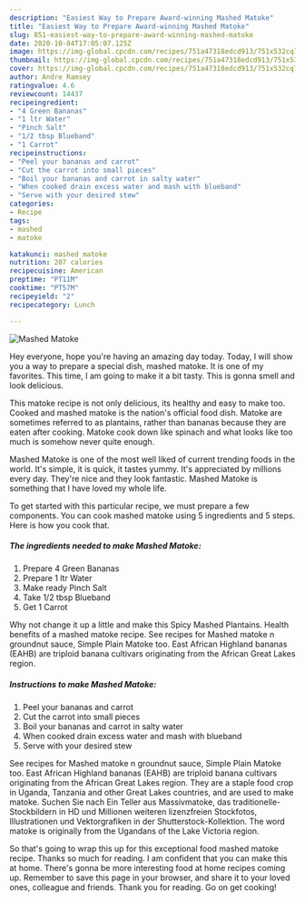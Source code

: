 ```yaml
---
description: "Easiest Way to Prepare Award-winning Mashed Matoke"
title: "Easiest Way to Prepare Award-winning Mashed Matoke"
slug: 851-easiest-way-to-prepare-award-winning-mashed-matoke
date: 2020-10-04T17:05:07.125Z
image: https://img-global.cpcdn.com/recipes/751a47318edcd913/751x532cq70/mashed-matoke-recipe-main-photo.jpg
thumbnail: https://img-global.cpcdn.com/recipes/751a47318edcd913/751x532cq70/mashed-matoke-recipe-main-photo.jpg
cover: https://img-global.cpcdn.com/recipes/751a47318edcd913/751x532cq70/mashed-matoke-recipe-main-photo.jpg
author: Andre Ramsey
ratingvalue: 4.6
reviewcount: 14437
recipeingredient:
- "4 Green Bananas"
- "1 ltr Water"
- "Pinch Salt"
- "1/2 tbsp Blueband"
- "1 Carrot"
recipeinstructions:
- "Peel your bananas and carrot"
- "Cut the carrot into small pieces"
- "Boil your bananas and carrot in salty water"
- "When cooked drain excess water and mash with blueband"
- "Serve with your desired stew"
categories:
- Recipe
tags:
- mashed
- matoke

katakunci: mashed matoke 
nutrition: 207 calories
recipecuisine: American
preptime: "PT11M"
cooktime: "PT57M"
recipeyield: "2"
recipecategory: Lunch

---
```



![Mashed Matoke](https://img-global.cpcdn.com/recipes/751a47318edcd913/751x532cq70/mashed-matoke-recipe-main-photo.jpg)

Hey everyone, hope you're having an amazing day today. Today, I will show you a way to prepare a special dish, mashed matoke. It is one of my favorites. This time, I am going to make it a bit tasty. This is gonna smell and look delicious.

This matoke recipe is not only delicious, its healthy and easy to make too. Cooked and mashed matoke is the nation&#39;s official food dish. Matoke are sometimes referred to as plantains, rather than bananas because they are eaten after cooking. Matoke cook down like spinach and what looks like too much is somehow never quite enough.

Mashed Matoke is one of the most well liked of current trending foods in the world. It's simple, it is quick, it tastes yummy. It's appreciated by millions every day. They're nice and they look fantastic. Mashed Matoke is something that I have loved my whole life.


To get started with this particular recipe, we must prepare a few components. You can cook mashed matoke using 5 ingredients and 5 steps. Here is how you cook that.

<!--inarticleads1-->

##### The ingredients needed to make Mashed Matoke:

1. Prepare 4 Green Bananas
1. Prepare 1 ltr Water
1. Make ready Pinch Salt
1. Take 1/2 tbsp Blueband
1. Get 1 Carrot


Why not change it up a little and make this Spicy Mashed Plantains. Health benefits of a mashed matoke recipe. See recipes for Mashed matoke n groundnut sauce, Simple Plain Matoke too. East African Highland bananas (EAHB) are triploid banana cultivars originating from the African Great Lakes region. 

<!--inarticleads2-->

##### Instructions to make Mashed Matoke:

1. Peel your bananas and carrot
1. Cut the carrot into small pieces
1. Boil your bananas and carrot in salty water
1. When cooked drain excess water and mash with blueband
1. Serve with your desired stew


See recipes for Mashed matoke n groundnut sauce, Simple Plain Matoke too. East African Highland bananas (EAHB) are triploid banana cultivars originating from the African Great Lakes region. They are a staple food crop in Uganda, Tanzania and other Great Lakes countries, and are used to make matoke. Suchen Sie nach Ein Teller aus Massivmatoke, das traditionelle-Stockbildern in HD und Millionen weiteren lizenzfreien Stockfotos, Illustrationen und Vektorgrafiken in der Shutterstock-Kollektion. The word matoke is originally from the Ugandans of the Lake Victoria region. 

So that's going to wrap this up for this exceptional food mashed matoke recipe. Thanks so much for reading. I am confident that you can make this at home. There's gonna be more interesting food at home recipes coming up. Remember to save this page in your browser, and share it to your loved ones, colleague and friends. Thank you for reading. Go on get cooking!
